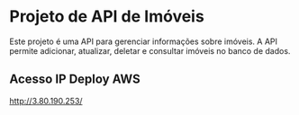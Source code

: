 # Projeto de API de Imóveis

Este projeto é uma API para gerenciar informações sobre imóveis. A API permite adicionar, atualizar, deletar e consultar imóveis no banco de dados.

## Acesso IP Deploy AWS
http://3.80.190.253/
